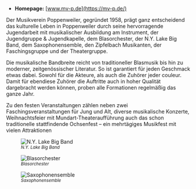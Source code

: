 - __Homepage:__ [www.mv-p.de](https://mv-p.de/)

Der Musikverein Poppenweiler, gegründet 1958, prägt ganz entscheidend das kulturelle Leben in Poppenweiler durch seine
hervorragende Jugendarbeit mit musikalischer Ausbildung am Instrument, der Jugendgruppe & Jugendkapelle, dem
Blasorchester, der N.Y. Lake Big Band, dem Saxophonensemble, den Zipfelbach Musikanten, der Faschingsgruppe und der
Theatergruppe.

Die musikalische Bandbreite reicht von traditioneller Blasmusik bis hin zu moderner, zeitgenössischer Literatur. So ist
garantiert für jeden Geschmack etwas dabei. Sowohl für die Akteure, als auch die Zuhörer jeder couleur. Damit für
ebendiese Zuhörer die Auftritte auch in hoher Qualität dargebracht werden können, proben alle Formationen regelmäßig das
ganze Jahr.

Zu den festen Veranstaltungen zählen neben zwei Faschingsveranstaltungen für Jung und Alt, diverse musikalische
Konzerte, Weihnachtsfeier mit Mundart-Theateraufführung auch das schon traditionelle stattfindende Ochsenfest – ein
mehrtägiges Musikfest mit vielen Attraktionen

<div class="row">
   <div class="col-md">
     <figure>
       <img src="{% link assets/img/teilnehmer/mvp-NYLakeBigBand.jpg %}" alt="N.Y. Lake Big Band" class="img-fluid">     
       <figcaption><i><small>N.Y. Lake Big Band</small></i></figcaption>
    </figure> 
   </div>
   <div class="col-md">
     <figure>
       <img src="{% link assets/img/teilnehmer/mvp-blasorchester.jpg %}" alt="Blasorchester" class="img-fluid">     
       <figcaption><i><small>Blasorchester</small></i></figcaption>
    </figure> 
   </div>
   <div class="col-md">
     <figure>
       <img src="{% link assets/img/teilnehmer/mvp-Saxophonensemble.jpg %}" alt="Saxophonensemble" class="img-fluid">     
       <figcaption><i><small>Saxophonensemble</small></i></figcaption>
    </figure> 
   </div>
</div>
